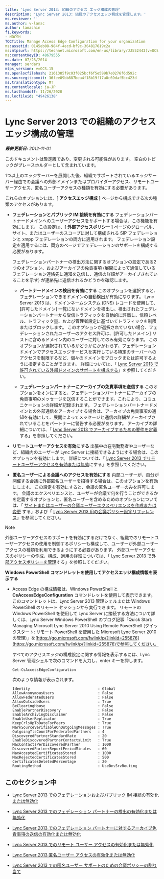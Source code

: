 ```yaml
---
title: 'Lync Server 2013: 組織のアクセス エッジ構成の管理'
description: 'Lync Server 2013: 組織のアクセスエッジ構成を管理します。'
ms.reviewer: ''
ms.author: v-lanac
author: lanachin
f1.keywords:
- NOCSH
TOCTitle: Manage Access Edge Configuration for your organization
ms:assetid: 0145eb08-984f-4ecd-bf9c-364817619c2a
ms:mtpsurl: https://technet.microsoft.com/en-us/library/JJ552443(v=OCS.15)
ms:contentKeyID: 48679555
ms.date: 07/23/2014
manager: serdars
mtps_version: v=OCS.15
ms.openlocfilehash: 2161385f9c03f025bcf6f5e599b7e0276f6d592c
ms.sourcegitcommit: 36fee89bb887bea4f18b19f17a8c69daf5bc423d
ms.translationtype: MT
ms.contentlocale: ja-JP
ms.lasthandoff: 11/26/2020
ms.locfileid: "49426138"
---
```

# <a name="manage-access-edge-configuration-for-your-organization-in-lync-server-2013"></a>Lync Server 2013 での組織のアクセス エッジ構成の管理

<div data-xmlns="http://www.w3.org/1999/xhtml">

<div class="topic" data-xmlns="http://www.w3.org/1999/xhtml" data-msxsl="urn:schemas-microsoft-com:xslt" data-cs="https://msdn.microsoft.com/">

<div data-asp="https://msdn2.microsoft.com/asp">



</div>

<div id="mainSection">

<div id="mainBody">

<span> </span>

_**最終更新日:** 2012-11-01_

このドキュメントは暫定版であり、変更される可能性があります。 空白のトピックがプレースホルダーとして含まれています。

1つ以上のエッジサーバーを展開した後、組織でサポートされているエッジサーバー経由での会議への外部ドメインまたはプロバイダーアクセス、リモートユーザーアクセス、匿名ユーザーアクセスの種類を有効にする必要があります。

これらのオプションには、[ **アクセスエッジ構成** ] ページから構成できる次の種類のアクセスがあります。

  - **フェデレーションとパブリック IM 接続を有効にする**   フェデレーションパートナードメインへのユーザーアクセスをサポートする場合は、この機能を有効にします。 この設定は、[ **外部アクセスポリシー** ] ページのグローバル、サイト、またはユーザーのスコープに対して構成される SIP フェデレーションと xmpp フェデレーションの両方に適用されます。 フェデレーション設定を適用するには、両方のページでフェデレーションのサポートを構成する必要があります。
    
    フェデレーションパートナーの検出方法に関するオプションの設定である2つのオプション、およびアーカイブの免責事項 (展開によって通信しているフェデレーション連絡先に通知を送信し、通信の詳細がアーカイブされていることを示す) が連絡先に送信されるかどうかを確認します。
    
      - **パートナードメインの検出を有効にする**   このオプションを選択すると、フェデレーションできるドメインの自動検出が有効になります。 Lync Server 2013 は、ドメインネームシステム (DNS) レコードを使用して、[許可したドメイン] 一覧にないドメインを検出し、検出されたフェデレーションパートナーから受信トラフィックを自動的に評価し、信頼レベル、トラフィック量、および管理者設定に基づいてトラフィックを制限またはブロックします。 このオプションが選択されていない場合、フェデレーションされたユーザーのアクセス許可は、[許可したドメイン] リストに含めるドメイン内のユーザーに対してのみ有効になります。 このオプションが選択されているかどうかにかかわらず、フェデレーションドメインでアクセスエッジサービスを実行している特定のサーバーへのアクセスを制限するなど、個々のドメインをブロックまたは許可するように指定することができます。 詳細については、「 [Lync Server 2013 で許可されている外部ドメインのサポートを構成する](lync-server-2013-configure-support-for-allowed-external-domains.md)」を参照してください。
    
      - **フェデレーションパートナーにアーカイブの免責事項を送信する**   このオプションをオンにすると、フェデレーションパートナーにアーカイブの免責事項のメッセージを送信することができます。これにより、コミュニケーションの詳細が記録されます。 フェデレーションパートナードメインとの外部通信をアーカイブする場合は、アーカイブの免責事項の通知を有効にして、展開によってメッセージと通信の詳細がアーカイブされていることをパートナーに警告する必要があります。 アーカイブの詳細については、「 [Lync Server 2013 でアーカイブするための要件を定義](lync-server-2013-defining-your-requirements-for-archiving.md)する」を参照してください。

  - **リモートユーザーアクセスを有効にする**   出張中の在宅勤務者やユーザーなど、組織内のユーザーが Lync Server に接続できるようにする場合は、このオプションを有効にします。 詳細については、「 [Lync Server 2013 でリモートユーザーアクセスを有効または無効](lync-server-2013-enable-or-disable-remote-user-access.md)にする」を参照してください。

  - **匿名ユーザーによる会議へのアクセスを有効にする**   内部ユーザーが、自分が開催する会議に外部匿名ユーザーを招待する場合は、このオプションを有効にします。 この設定を有効にすると、会議の匿名ユーザーのみを許可します。 会議のエクスペリエンスと、ユーザーが会議で何を行うことができるかを定義するオプションと、匿名ユーザーを含めるためのオプションについては、「 [サイトまたはユーザーの会議ユーザーエクスペリエンスを作成または変更](https://technet.microsoft.com/library/gg429715\(v=ocs.15\)) する」および「 [Lync Server 2013 用の会議ポリシー設定リファレンス](lync-server-2013-conferencing-policy-settings-reference.md)」を参照してください。

<div>


> [!NOTE]  
> 外部ユーザーアクセスのサポートを有効にするだけでなく、組織でのリモートユーザーアクセスの使用を制御するポリシーも構成して、ユーザーが外部ユーザーアクセスの種類を利用できるようにする必要があります。 外部ユーザーアクセスのポリシーの作成、構成、適用の詳細については、「 <A href="lync-server-2013-manage-external-access-policy-for-your-organization.md">Lync Server 2013 で外部アクセスポリシーを管理</A>する」を参照してください。



</div>

**Windows PowerShell コマンドレットを使用してアクセスエッジ構成情報を表示する**

  - Access Edge の構成情報は、Windows PowerShell と **CsAccessEdgeConfiguration** コマンドレットを使用して表示できます。 このコマンドレットは、Lync Server 2013 管理シェルまたは Windows PowerShell のリモート セッションから実行できます。 リモートの Windows PowerShell を使用して Lync Server に接続する方法について詳しくは、Lync Server Windows PowerShell のブログ記事「Quick Start: Managing Microsoft Lync Server 2010 Using Remote PowerShell (クイックスタート: リモート PowerShell を使用した Microsoft Lync Server 2010 の管理)」を[https://go.microsoft.com/fwlink/p/?linkId=255876](https://go.microsoft.com/fwlink/p/?linkid=255876)で参照してください。
    
    すべてのアクセスエッジの構成設定に関する情報を表示するには、Lync Server 管理シェルで次のコマンドを入力し、enter キーを押します。
    
        Get-CsAccessEdgeConfiguration
    
    次のような情報が表示されます。
    
        Identity                               : Global
        AllowAnonymousUsers                    : False
        AllowFederatedUsers                    : False
        AllowOutsideUsers                      : True
        BeClearingHouse                        : False
        EnablePartnerDiscovery                 : False
        EnableArchivingDisclaimer              : False
        EnableUserReplicator                   : True
        KeepCrlsUpToDateForPeers               : True
        MarkSourceVerifiableOnOutgoingMessages : True
        OutgoingTlsCountForFederatedPartners   : 4
        DiscoveredPartnerStandardRate          : 20
        EnableDiscoveredPartnerContactsLimit   : True
        MaxContactsPerDiscoveredPartner        : 1000
        DiscoveredPartnerReportPeriodMinutes   : 60
        MaxAcceptedCertificatesStored          : 1000
        MaxRejectedCertificatesStored          : 500
        CertificatesDeletedPercentage          : 20
        RoutingMethod                          : UseDnsSrvRouting

<div>

## <a name="in-this-section"></a>このセクション中

  - [Lync Server 2013 でのフェデレーションおよびパブリック IM 接続の有効化または無効化](lync-server-2013-enable-or-disable-federation-and-public-im-connectivity.md)

  - [Lync Server 2013 でのフェデレーション パートナーの検出の有効化または無効化](lync-server-2013-enable-or-disable-discovery-of-federation-partners.md)

  - [Lync Server 2013 でのフェデレーション パートナーに対するアーカイブ免責事項の送信の有効化または無効化](lync-server-2013-enable-or-disable-sending-an-archiving-disclaimer-to-federated-partners.md)

  - [Lync Server 2013 でのリモート ユーザー アクセスの有効化または無効化](lync-server-2013-enable-or-disable-remote-user-access.md)

  - [Lync Server 2013 匿名ユーザー アクセスの有効化または無効化](lync-server-2013-enable-or-disable-anonymous-user-access.md)

  - [Lync Server 2013 での匿名ユーザー サポートのための会議ポリシーの割り当て](lync-server-2013-assign-conferencing-policies-to-support-anonymous-users.md)

</div>

</div>

<span> </span>

</div>

</div>

</div>

